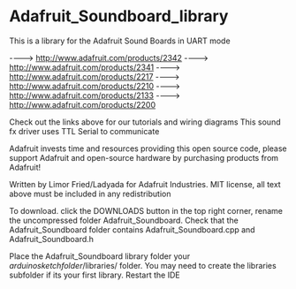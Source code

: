 # Adafruit_Soundboard_library

  This is a library for the Adafruit Sound Boards in UART mode

  ----> http://www.adafruit.com/products/2342
  ----> http://www.adafruit.com/products/2341
  ----> http://www.adafruit.com/products/2217
  ----> http://www.adafruit.com/products/2210
  ----> http://www.adafruit.com/products/2133
  ----> http://www.adafruit.com/products/2200

  Check out the links above for our tutorials and wiring diagrams
  This sound fx driver uses TTL Serial to communicate

  Adafruit invests time and resources providing this open source code,
  please support Adafruit and open-source hardware by purchasing
  products from Adafruit!

  Written by Limor Fried/Ladyada for Adafruit Industries.
  MIT license, all text above must be included in any redistribution

To download. click the DOWNLOADS button in the top right corner, rename the uncompressed folder Adafruit_Soundboard. Check that the Adafruit_Soundboard folder contains Adafruit_Soundboard.cpp and Adafruit_Soundboard.h

Place the Adafruit_Soundboard library folder your *arduinosketchfolder*/libraries/ folder. You may need to create the libraries subfolder if its your first library. Restart the IDE
